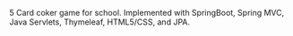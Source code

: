 5 Card coker game for school. 
Implemented with SpringBoot, Spring MVC, Java Servlets, Thymeleaf, HTML5/CSS, and JPA.
